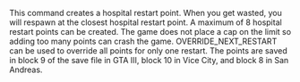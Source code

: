 This command creates a hospital restart point. When you get wasted, you will respawn at the closest hospital restart point. A maximum of 8 hospital restart points can be created. The game does not place a cap on the limit so adding too many points can crash the game. OVERRIDE_NEXT_RESTART can be used to override all points for only one restart. The points are saved in block 9 of the save file in GTA III, block 10 in Vice City, and block 8 in San Andreas.
